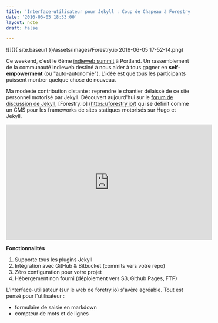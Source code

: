 ```yaml
---
title: 'Interface-utilisateur pour Jekyll : Coup de Chapeau à Forestry.io'
date: '2016-06-05 18:33:00'
layout: note
draft: false

---
```

![]({{ site.baseurl }}/assets/images/Forestry.io 2016-06-05 17-52-14.png)

Ce weekend, c'est le 6ème [indieweb summit](http://2016.indieweb.org/) à Portland. Un rassemblement de la communauté indieweb destiné à nous aider à tous gagner en **self-empowerment** (ou "auto-autonomie"). L'idée est que tous les participants puissent montrer quelque chose de nouveau.

Ma modeste contribution distante : reprendre le chantier délaissé de ce site personnel motorisé par Jekyll. Découvert aujourd'hui sur le [forum de discussion de Jekyll](https://talk.jekyllrb.com/t/gui-for-jekyll-sites-wordpress-without-the-crap/2435), [Forestry.io] (https://forestry.io/) qui se définit comme un CMS pour les frameworks de sites statiques motorisés sur Hugo et Jekyll. 

<iframe width="560" height="315" src="https://www.youtube.com/embed/bnBvGg7B1q0" frameborder="0" allowfullscreen></iframe>

**Fonctionnalités**

1. Supporte tous les plugins Jekyll
2. Intégration avec GitHub & Bitbucket (commits vers votre repo)
3. Zéro configuration pour votre projet
4. Hébergement non fourni (déploiement vers S3, Github Pages, FTP)


L'interface-utilisateur (sur le web de foretry.io) s'avère agréable. Tout est pensé pour l'utilisateur :
* formulaire de saisie en markdown
* compteur de mots et de lignes